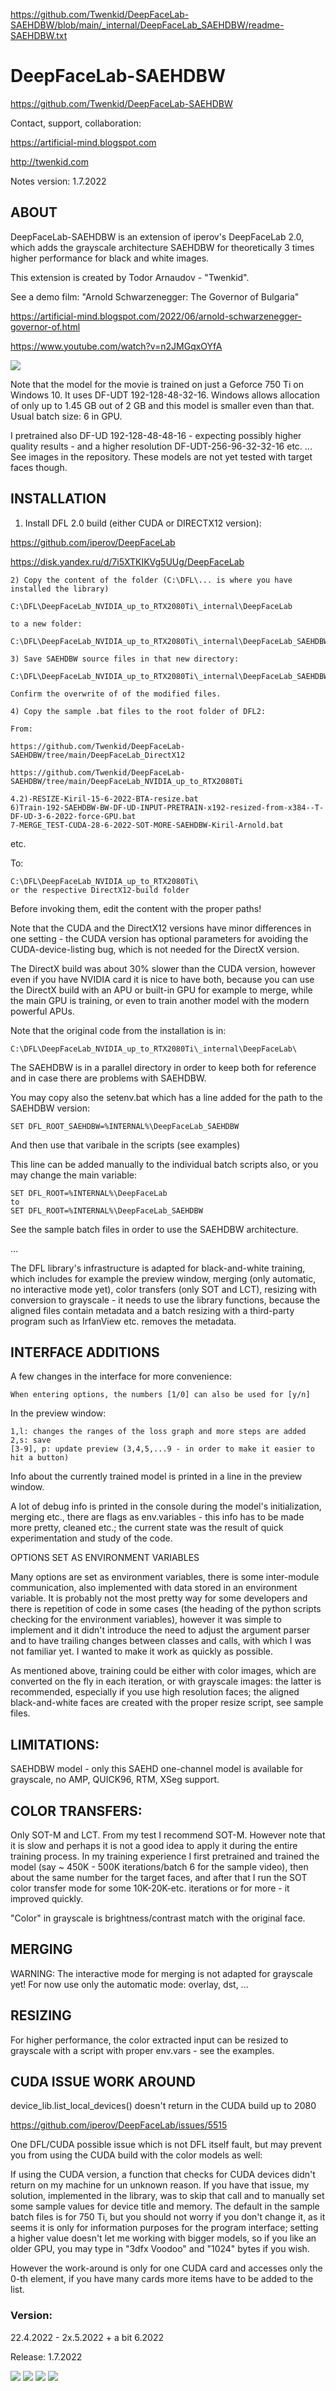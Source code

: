 https://github.com/Twenkid/DeepFaceLab-SAEHDBW/blob/main/_internal/DeepFaceLab_SAEHDBW/readme-SAEHDBW.txt

# DeepFaceLab-SAEHDBW

https://github.com/Twenkid/DeepFaceLab-SAEHDBW

Contact, support, collaboration:

https://artificial-mind.blogspot.com

http://twenkid.com

Notes version: 1.7.2022

## ABOUT

DeepFaceLab-SAEHDBW is an extension of iperov's DeepFaceLab 2.0, which adds the grayscale architecture SAEHDBW for theoretically 3 times higher performance for black and white images.

This extension is created by Todor Arnaudov - "Twenkid".

See a demo film: "Arnold Schwarzenegger: The Governor of Bulgaria"

https://artificial-mind.blogspot.com/2022/06/arnold-schwarzenegger-governor-of.html

https://www.youtube.com/watch?v=n2JMGqxOYfA

<img src="https://user-images.githubusercontent.com/23367640/175982252-3d79a921-6261-4fc3-ad56-8737b812b955.png">

Note that the model for the movie is trained on just a Geforce 750 Ti on Windows 10. It uses DF-UDT 192-128-48-32-16. Windows  allows allocation of only up to 1.45 GB out of 2 GB and this model is smaller even than that. Usual batch size: 6 in GPU.

I pretrained also DF-UD 192-128-48-48-16 - expecting possibly higher quality results - and a higher resolution DF-UDT-256-96-32-32-16 etc. ... See images in the repository. These models are not yet tested with target faces though.

## INSTALLATION


1) Install DFL 2.0 build (either CUDA or DIRECTX12 version): 

https://github.com/iperov/DeepFaceLab

https://disk.yandex.ru/d/7i5XTKIKVg5UUg/DeepFaceLab

```
2) Copy the content of the folder (C:\DFL\... is where you have installed the library)

C:\DFL\DeepFaceLab_NVIDIA_up_to_RTX2080Ti\_internal\DeepFaceLab

to a new folder:

C:\DFL\DeepFaceLab_NVIDIA_up_to_RTX2080Ti\_internal\DeepFaceLab_SAEHDBW\

3) Save SAEHDBW source files in that new directory:

C:\DFL\DeepFaceLab_NVIDIA_up_to_RTX2080Ti\_internal\DeepFaceLab_SAEHDBW\

Confirm the overwrite of of the modified files.

4) Copy the sample .bat files to the root folder of DFL2:

From:

https://github.com/Twenkid/DeepFaceLab-SAEHDBW/tree/main/DeepFaceLab_DirectX12

https://github.com/Twenkid/DeepFaceLab-SAEHDBW/tree/main/DeepFaceLab_NVIDIA_up_to_RTX2080Ti
```

```
4.2)-RESIZE-Kiril-15-6-2022-BTA-resize.bat
6)Train-192-SAEHDBW-BW-DF-UD-INPUT-PRETRAIN-x192-resized-from-x384--T-DF-UD-3-6-2022-force-GPU.bat
7-MERGE_TEST-CUDA-28-6-2022-SOT-MORE-SAEHDBW-Kiril-Arnold.bat
```

etc.

To:
```
C:\DFL\DeepFaceLab_NVIDIA_up_to_RTX2080Ti\
or the respective DirectX12-build folder
```
Before invoking them, edit the content with the proper paths!

Note that the CUDA and the DirectX12 versions have minor differences in one setting - the CUDA version has optional parameters for avoiding the CUDA-device-listing bug, which is not needed for the DirectX version.

The DirectX build was about 30% slower than the CUDA version, however even if you have NVIDIA card it is nice to have both, because you can use the DirectX build with an APU or built-in GPU for example to merge, while the main GPU is training, or even to train another model with the modern powerful APUs.

Note that the original code from the installation is in:
```
C:\DFL\DeepFaceLab_NVIDIA_up_to_RTX2080Ti\_internal\DeepFaceLab\
```
The SAEHDBW is in a parallel directory in order to keep both for reference and in case there are problems with SAEHDBW.

You may copy also the setenv.bat which has a line added for the path to the SAEHDBW version:
```
SET DFL_ROOT_SAEHDBW=%INTERNAL%\DeepFaceLab_SAEHDBW
```
And then use that varibale in the scripts (see examples)

This line can be added manually to the individual batch scripts also, or you may change the main variable:
```
SET DFL_ROOT=%INTERNAL%\DeepFaceLab
to
SET DFL_ROOT=%INTERNAL%\DeepFaceLab_SAEHDBW
```
See the sample batch files in order to use the SAEHDBW architecture.

...

The DFL library's infrastructure is adapted for black-and-white training, which includes for example the preview window, merging (only automatic, no interactive mode yet), color transfers (only SOT and LCT), resizing with conversion to grayscale - it needs to use the library functions, because the aligned files contain metadata and a batch resizing with a third-party program such as IrfanView etc. removes the metadata.

## INTERFACE ADDITIONS

A few changes in the interface for more convenience:

```
When entering options, the numbers [1/0] can also be used for [y/n]
```

In the preview window:

```
1,l: changes the ranges of the loss graph and more steps are added 
2,s: save
[3-9], p: update preview (3,4,5,...9 - in order to make it easier to hit a button)
```

Info about the currently trained model is printed in a line in the preview window.

A lot of debug info is printed in the console during the model's initialization, merging etc., there are flags as env.variables - this info has to be made more pretty, cleaned etc.; the current state was the result of quick experimentation and study of the code.

OPTIONS SET AS ENVIRONMENT VARIABLES

Many options are set as environment variables, there is some inter-module communication, also implemented with data stored in an environment variable. It is probably not the most pretty way for some developers and there is repetition of code in some cases (the heading of the python scripts checking for the environment variables), however it was simple to implement and it didn't introduce the need to adjust the argument parser and to have trailing changes between classes and calls, with which I was not familiar yet. I wanted to make it work as quickly as possible.

As mentioned above, training could be either with color images, which are converted on the fly in each iteration, or with grayscale images: the latter is recommended, especially if you use high resolution faces; the aligned black-and-white faces are created with the proper resize script, see sample files.

## LIMITATIONS:

SAEHDBW model - only this SAEHD one-channel model is available for grayscale, no AMP, QUICK96, RTM, XSeg support.

## COLOR TRANSFERS:

Only SOT-M and LCT. From my test I recommend SOT-M. However note that it is slow and perhaps it is not a good idea to apply it during the entire training process. In my training experience I first pretrained and trained the model (say ~ 450K - 500K iterations/batch 6 for the sample video), then about the same number for the target faces, and after that I run the SOT color transfer mode for some 10K-20K-etc. iterations or for more - it improved quickly.

"Color" in grayscale is brightness/contrast match with the original face. 

## MERGING

WARNING: The interactive mode for merging is not adapted for grayscale yet! For now use only the automatic mode: overlay, dst, ... 

## RESIZING

For higher performance, the color extracted input can be resized to grayscale with a script with proper env.vars - see the examples.

## CUDA ISSUE WORK AROUND

device_lib.list_local_devices() doesn't return in the CUDA build up to 2080

https://github.com/iperov/DeepFaceLab/issues/5515

One DFL/CUDA possible issue which is not DFL itself fault, but may prevent you from using the CUDA build with the color models as well:

If using the CUDA version, a function that checks for CUDA devices didn't return on my machine for un unknown reason. If you have that issue, my solution, implemented in the library, was to skip that call and to manually set some sample values for device title and memory. The default in the sample batch files is for 750 Ti, but you should not worry if you don't change it, as it seems it is only for information purposes for the program interface; setting a higher value doesn't let me working with bigger models, so if you like an older GPU, you may type in "3dfx Voodoo" and "1024" bytes if you wish. 

However the work-around is only for one CUDA card and accesses only the 0-th element, if you have many cards more items have to be added to the list.

### Version:

22.4.2022 - 2x.5.2022 + a bit 6.2022

Release: 1.7.2022

<img src="https://user-images.githubusercontent.com/23367640/175983477-be704259-ae9b-41ec-a245-7ea30af6c516.png">
<img src="https://user-images.githubusercontent.com/23367640/175983001-12bd3314-6119-4923-a7f3-e63707bb7427.png">
<img src="https://user-images.githubusercontent.com/23367640/175983775-d8f1ae00-16d0-497f-817f-68ed7dc51204.png">
<img src="https://user-images.githubusercontent.com/23367640/175986539-bec8c060-828d-41d1-8b5f-a81695213b89.png">


